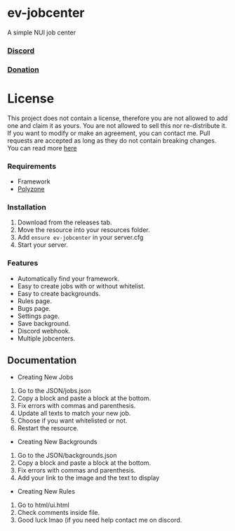 # ev-jobcenter
A simple NUI job center

### [Discord](https://discord.com/invite/u4zk4tVTkG)
### [Donation](https://www.buymeacoffee.com/bombayV)

# License
This project does not contain a license, therefore you are not allowed to add one and claim it as yours. You are not allowed to sell this nor re-distribute it. If you want to modify or make an agreement, you can contact me. Pull requests are accepted as long as they do not contain breaking changes. You can read more [here](https://opensource.stackexchange.com/questions/1720/what-can-i-assume-if-a-publicly-published-project-has-no-license) 

### Requirements
- Framework
- [Polyzone](https://github.com/mkafrin/PolyZone)

### Installation
1) Download from the releases tab.
2) Move the resource into your resources folder.
3) Add `ensure ev-jobcenter` in your server.cfg
4) Start your server.

### Features
- Automatically find your framework.
- Easy to create jobs with or without whitelist.
- Easy to create backgrounds.
- Rules page.
- Bugs page.
- Settings page.
- Save background.
- Discord webhook.
- Multiple jobcenters.

## Documentation
- Creating New Jobs
1) Go to the JSON/jobs.json
2) Copy a block and paste a block at the bottom.
3) Fix errors with commas and parenthesis.
4) Update all texts to match your new job.
5) Choose if you want whitelisted or not.
6) Restart the resource.

- Creating New Backgrounds
1) Go to the JSON/backgrounds.json
2) Copy a block and paste a block at the bottom.
3) Fix errors with commas and parenthesis.
4) Add your link to the image and the text to display

- Creating New Rules
1) Go to html/ui.html
2) Check comments inside file.
3) Good luck lmao (if you need help contact me on discord.
